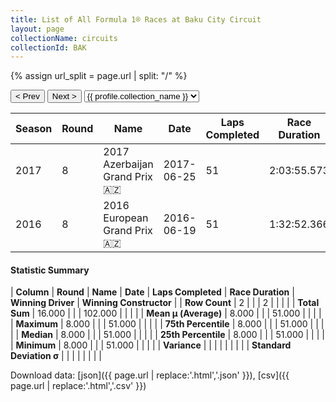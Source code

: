 ```yaml
---
title: List of All Formula 1® Races at Baku City Circuit
layout: page
collectionName: circuits
collectionId: BAK
---
```


{% assign url_split = page.url | split: "/" %}
<div id="collection-navigation">
<button onclick="selector.options[selector.selectedIndex-1].value && (window.location = selector.options[selector.selectedIndex-1].value);">&lt; Prev</button>
<button onclick="selector.options[selector.selectedIndex+1].value && (window.location = selector.options[selector.selectedIndex+1].value);">Next &gt;</button>
<select id="selector" onchange="this.options[this.selectedIndex].value && (window.location = this.options[this.selectedIndex].value);">
  {% for collectionId in site.data[page.collectionName].refs %}
    {% if collectionId == page.collectionId %}
      {% assign selected = "selected" %}
    {% else %}
      {% assign selected = "" %}
    {% endif %}
    {% assign profile = site.data[page.collectionName][collectionId].profile %}
    <option value="/f1/{{ page.collectionName }}/{{ collectionId }}/{{ url_split[4] }}" {{ selected }}>{{ profile.collection_name }}</option>
  {% endfor %}
</select>
</div>

| Season | Round | Name | Date | Laps Completed | Race Duration | Winning Driver | Winning Constructor |
|--|--|--|--|--|--|--|--|
| 2017 | 8 | 2017 Azerbaijan Grand Prix 🇦🇿 | 2017-06-25 | 51 | 2:03:55.573 | [Daniel Ricciardo 🇦🇺](/f1/drivers/ricciardo) | Red Bull 🇦🇹 |
| 2016 | 8 | 2016 European Grand Prix 🇦🇿 | 2016-06-19 | 51 | 1:32:52.366 | [Nico Rosberg 🇩🇪](/f1/drivers/rosberg) | Mercedes 🇩🇪 |

#### Statistic Summary

| **Column** | **Round** | **Name** | **Date** | **Laps Completed** | **Race Duration** | **Winning Driver** | **Winning Constructor** |
| **Row Count** | 2 |  |  | 2 |  |  |  |
| **Total Sum** | 16.000 |  |  | 102.000 |  |  |  |
| **Mean μ (Average)** | 8.000 |  |  | 51.000 |  |  |  |
| **Maximum** | 8.000 |  |  | 51.000 |  |  |  |
| **75th Percentile** | 8.000 |  |  | 51.000 |  |  |  |
| **Median** | 8.000 |  |  | 51.000 |  |  |  |
| **25th Percentile** | 8.000 |  |  | 51.000 |  |  |  |
| **Minimum** | 8.000 |  |  | 51.000 |  |  |  |
| **Variance** |  |  |  |  |  |  |  |
| **Standard Deviation σ** |  |  |  |  |  |  |  |

Download data: [json]({{ page.url | replace:'.html','.json' }}), [csv]({{ page.url | replace:'.html','.csv' }})
